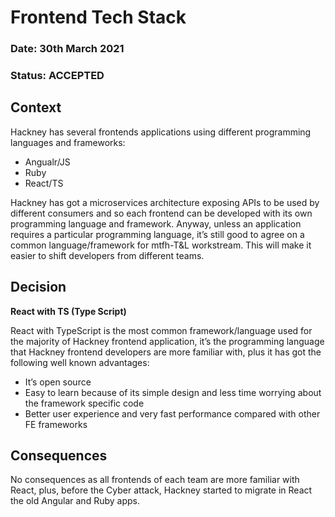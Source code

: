 # Frontend Tech Stack

### **Date:** 30th March 2021

### **Status:** ACCEPTED

## **Context**

Hackney has several frontends applications using different programming languages and frameworks:

- Angualr/JS
- Ruby
- React/TS

Hackney has got a  microservices architecture exposing APIs to be used by different consumers and so each frontend can be developed with its own programming language and framework. Anyway, unless an application requires a particular programming language, it’s still good to agree on a common language/framework for mtfh-T&L workstream. This will make it easier to shift developers from different teams. 

## **Decision**

**React with TS (Type Script)**

React with TypeScript is the most common framework/language used for the majority of Hackney frontend application, it’s the programming language that Hackney frontend developers are more familiar with, plus it has got the following well known advantages:

- It’s open source
- Easy to learn because of its simple design and less time worrying about the framework specific code
- Better user experience and very fast performance compared with other FE frameworks

## **Consequences**

No consequences as all frontends of each team are more familiar with React, plus, before the Cyber attack, Hackney started to migrate in React the old Angular and Ruby apps.